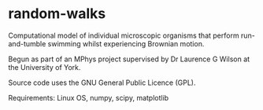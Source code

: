 # random-walks
Computational model of individual microscopic organisms that perform run-and-tumble swimming whilst experiencing Brownian motion.

Begun as part of an MPhys project supervised by Dr Laurence G Wilson at the University of York.

Source code uses the GNU General Public Licence (GPL).

Requirements: Linux OS, numpy, scipy, matplotlib
